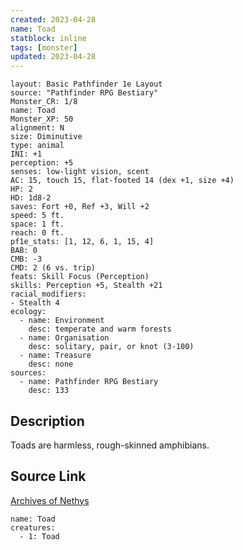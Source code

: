 ```yaml
---
created: 2023-04-28
name: Toad
statblock: inline
tags: [monster]
updated: 2023-04-28
---
```

```statblock
layout: Basic Pathfinder 1e Layout
source: "Pathfinder RPG Bestiary"
Monster_CR: 1/8
name: Toad
Monster_XP: 50
alignment: N
size: Diminutive
type: animal
INI: +1
perception: +5
senses: low-light vision, scent
AC: 15, touch 15, flat-footed 14 (dex +1, size +4)
HP: 2
HD: 1d8-2
saves: Fort +0, Ref +3, Will +2
speed: 5 ft.
space: 1 ft.
reach: 0 ft.
pf1e_stats: [1, 12, 6, 1, 15, 4]
BAB: 0
CMB: -3
CMD: 2 (6 vs. trip)
feats: Skill Focus (Perception)
skills: Perception +5, Stealth +21
racial_modifiers:
- Stealth 4
ecology:
  - name: Environment
    desc: temperate and warm forests
  - name: Organisation
    desc: solitary, pair, or knot (3-100)
  - name: Treasure
    desc: none
sources:
  - name: Pathfinder RPG Bestiary
    desc: 133
```
## Description
Toads are harmless, rough-skinned amphibians.
## Source Link
[Archives of Nethys](https://aonprd.com/MonsterDisplay.aspx?ItemName=Toad)
```encounter-table
name: Toad
creatures:
  - 1: Toad
```
